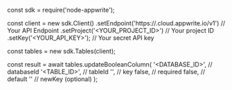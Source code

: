 const sdk = require('node-appwrite');

const client = new sdk.Client()
    .setEndpoint('https://<REGION>.cloud.appwrite.io/v1') // Your API Endpoint
    .setProject('<YOUR_PROJECT_ID>') // Your project ID
    .setKey('<YOUR_API_KEY>'); // Your secret API key

const tables = new sdk.Tables(client);

const result = await tables.updateBooleanColumn(
    '<DATABASE_ID>', // databaseId
    '<TABLE_ID>', // tableId
    '', // key
    false, // required
    false, // default
    '' // newKey (optional)
);
